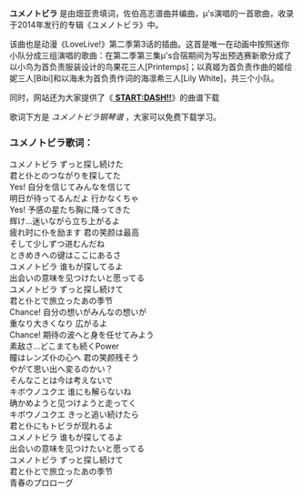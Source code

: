 

**ユメノトビラ** 是由畑亚贵填词，佐伯高志谱曲并编曲，μ's演唱的一首歌曲，收录于2014年发行的专辑《ユメノトビラ》中。

该曲也是动漫《LoveLive!》第二季第3话的插曲。这首是唯一在动画中按照迷你小队分成三组演唱的歌曲：在第二季第三集μ's合宿期间为写出预选赛新歌分成了以小鸟为首负责服装设计的鸟果花三人[Printemps]；以真姬为首负责作曲的姬绘妮三人[Bibi]和以海未为首负责作词的海凛希三人[Lily
White]，共三个小队。

同时，网站还为大家提供了《[ **START:DASH!!**](Music-2628-START-DASH----LoveLive-插曲.html
"START:DASH!!")》的曲谱下载

歌词下方是 _ユメノトビラ钢琴谱_ ，大家可以免费下载学习。

### ユメノトビラ歌词：

ユメノトビラ ずっと探し続けた  
君と仆とのつながりを探してた  
Yes! 自分を信じてみんなを信じて  
明日が待ってるんだよ 行かなくちゃ  
Yes! 予感の星たち胸に降ってきた  
辉け…迷いながら立ち上がるよ  
疲れ时に仆を励ます 君の笑颜は最高  
そして少しずつ进むんだね  
ときめきへの键はここにあるさ  
ユメノトビラ 谁もが探してるよ  
出会いの意味を见つけたいと愿ってる  
ユメノトビラ ずっと探し続けて  
君と仆とで旅立ったあの季节  
Chance! 自分の想いがみんなの想いが  
重なり大きくなり 広がるよ  
Chance! 期待の波へと身を任せてみよう  
素敌さ…どこまても続くPower  
瞳はレンズ仆の心へ 君の笑颜残そう  
やがて思い出へ変るのかい？  
そんなことは今は考えないで  
キボウノユクエ 谁にも解らないね  
确かめようと见つけようと走ってく  
キボウノユクエ きっと追い続けたら  
君と仆にもトビラが现れるよ  
ユメノトビラ 谁もが探してるよ  
出会いの意味を见つけたいと愿ってる  
ユメノトビラ ずっと探し続けて  
君と仆とで旅立ったあの季节  
青春のプロローグ

